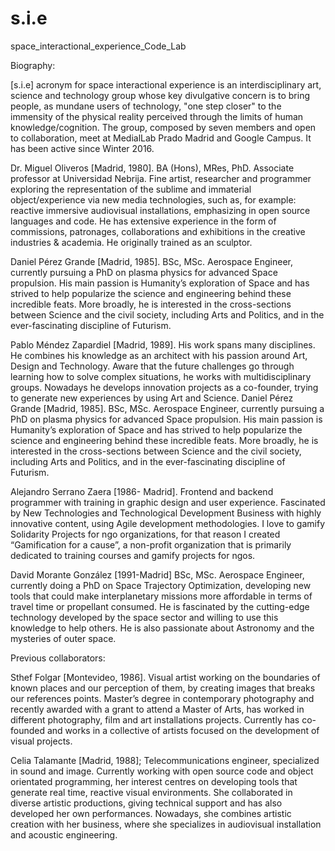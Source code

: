 # s.i.e
space_interactional_experience_Code_Lab

Biography:

[s.i.e] acronym for space interactional experience is an interdisciplinary art, science and technology group whose key divulgative concern is to bring people, as mundane users of technology, "one step closer" to the immensity of the physical reality perceived through the limits of human knowledge/cognition.
The group, composed by seven members and open to collaboration, meet at MedialLab Prado Madrid and Google Campus. It has been active since Winter 2016.

Dr. Miguel Oliveros [Madrid, 1980]. BA (Hons), MRes, PhD. Associate professor at Universidad Nebrija.
Fine artist, researcher and programmer exploring the representation of the sublime and immaterial object/experience via new media technologies, such as, for example: reactive immersive audiovisual installations, emphasizing in open source languages and code. He has extensive experience in the form of commissions, patronages, collaborations and exhibitions in the creative industries & academia. He originally trained as an sculptor.

Daniel Pérez Grande [Madrid, 1985]. BSc, MSc. Aerospace Engineer, currently pursuing a PhD on plasma physics for advanced Space propulsion. His main passion is Humanity’s exploration of Space and has strived to help popularize the science and engineering behind these incredible feats. More broadly, he is interested in the cross-sections between Science and the civil society, including Arts and Politics, and in the ever-fascinating discipline of Futurism.

Pablo Méndez Zapardiel [Madrid, 1989]. His work spans many disciplines. He combines his knowledge as an architect with his passion around Art, Design and Technology. Aware that the future challenges go through learning how to solve complex situations, he works with multidisciplinary groups. Nowadays he develops innovation projects as a co-founder, trying to generate new experiences by using Art and Science.
Daniel Pérez Grande [Madrid, 1985]. BSc, MSc. Aerospace Engineer, currently pursuing a PhD on plasma physics for advanced Space propulsion. His main passion is Humanity’s exploration of Space and has strived to help popularize the science and engineering behind these incredible feats. More broadly, he is interested in the cross-sections between Science and the civil society, including Arts and Politics, and in the ever-fascinating discipline of Futurism.

Alejandro Serrano Zaera [1986- Madrid]. Frontend and backend programmer with training in graphic design and user experience. Fascinated by New Technologies and Technological Development Business with highly innovative content, using Agile development methodologies. 
 I love to gamify Solidarity Projects for ngo organizations, for that reason I created  “Gamification for a cause”, a non-profit organization that is primarily dedicated to training courses and gamify projects for ngos.

David Morante González [1991-Madrid] BSc, MSc. Aerospace Engineer, currently doing a PhD on Space Trajectory Optimization, developing new tools that could make interplanetary missions more affordable in terms of travel time or propellant consumed. He is fascinated by the cutting-edge technology developed by the space sector and willing to use this knowledge to help others.  He is also passionate about Astronomy and the mysteries of outer space.

Previous collaborators:

Sthef Folgar [Montevideo, 1986]. Visual artist working on the boundaries of known places and our perception of them, by creating images that breaks our references points. Master’s degree in contemporary photography and recently awarded with a grant to attend a Master of Arts, has worked in different photography, film and art installations projects. Currently has co-founded and works in a collective of artists focused on the development of visual projects. 

Celia Talamante [Madrid, 1988]; Telecommunications engineer, specialized in
sound and image. Currently working with open source code and object orientated programming, her interest centres on developing tools that generate real time, reactive visual environments. She collaborated in diverse artistic productions, giving technical support and has also developed her own performances. Nowadays, she combines artistic creation with her business, where she specializes in audiovisual installation and acoustic engineering.

